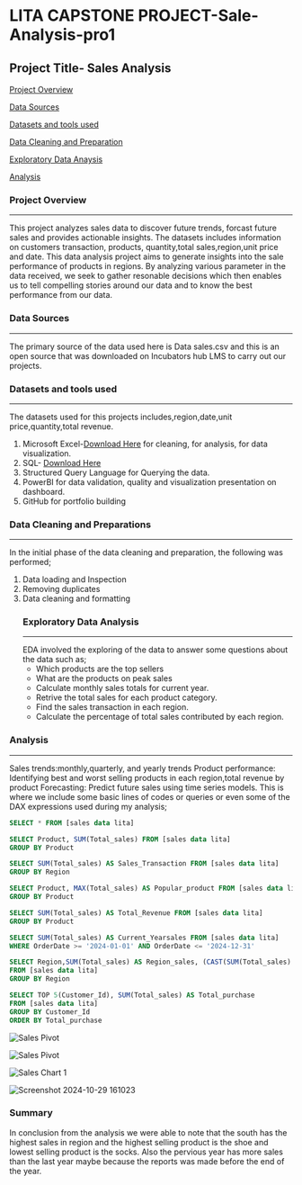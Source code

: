 
# LITA CAPSTONE PROJECT-Sale-Analysis-pro1

## Project Title- Sales Analysis
[Project Overview](#project-overview)

[Data Sources](#data-sources)

[Datasets and tools used](#datasets-and-tools-used)

[Data Cleaning and Preparation](#data-cleaning-and-preparation)

[Exploratory Data Anaysis](#exploratory-data-analysis)

[Analysis](#analysis)


### Project Overview
--------------
This project analyzes sales data to discover future trends, forcast future sales and provides actionable insights.
The datasets includes  information on customers transaction, products, quantity,total sales,region,unit price and date.
This data analysis project aims to generate insights into the sale performance of products in regions. By analyzing various parameter in the data received,
we seek to gather resonable decisions which then enables us to tell compelling stories around our data and to know the best performance from our data.

### Data Sources
----------------
The primary source of the data used here is Data sales.csv and this is an open source that was downloaded on Incubators hub LMS to carry out our projects.

### Datasets and tools used
--------------------------
The datasets used for this projects includes,region,date,unit price,quantity,total revenue.
1. Microsoft Excel-[Download Here](https://www.microsoft.com)
   for cleaning, for analysis, for data visualization.
3. SQL- [Download Here](https://www.microsoftsqlserver.com)
4. Structured Query Language for Querying the data.
5. PowerBI for data validation, quality and visualization presentation on dashboard.
6. GitHub for portfolio building

### Data Cleaning and Preparations
----------------------------
In the initial phase of the data cleaning and preparation, the following was performed;
1. Data loading and Inspection
2. Removing duplicates
3. Data cleaning and formatting
   ### Exploratory Data Analysis
   ----------------------------
   EDA involved the exploring of the data to answer some questions about the data such as;
   - Which products are the top sellers
   - What are the products on peak sales
   - Calculate monthly sales totals for current year.
   - Retrive the total sales for each product category.
   - Find the sales transaction in each region.
   - Calculate the percentage of total sales contributed by each region.
     

### Analysis
---------------------
Sales trends:monthly,quarterly, and yearly trends
Product performance: Identifying best and worst selling products in each region,total revenue by product
Forecasting: Predict future sales using time series models. This is where we include some basic lines of codes or queries or even some of the DAX expressions used
during my analysis;
  ```SQL
SELECT * FROM [sales data lita]

  SELECT Product, SUM(Total_sales) FROM [sales data lita]
  GROUP BY Product

SELECT SUM(Total_sales) AS Sales_Transaction FROM [sales data lita]
GROUP BY Region

SELECT Product, MAX(Total_sales) AS Popular_product FROM [sales data lita]
GROUP BY Product

SELECT SUM(Total_sales) AS Total_Revenue FROM [sales data lita]
GROUP BY Product

SELECT SUM(Total_sales) AS Current_Yearsales FROM [sales data lita]
WHERE OrderDate >= '2024-01-01' AND OrderDate <= '2024-12-31'

SELECT Region,SUM(Total_sales) AS Region_sales, (CAST(SUM(Total_sales) AS float))/(SELECT SUM(Total_sales) FROM [sales data lita])* 100 AS Percentage
FROM [sales data lita]
GROUP BY Region

SELECT TOP 5(Customer_Id), SUM(Total_sales) AS Total_purchase
FROM [sales data lita]
GROUP BY Customer_Id
ORDER BY Total_purchase

```


![Sales Pivot](https://github.com/user-attachments/assets/b379bc74-70af-4079-a25a-7df539df2d3b)

![Sales Pivot](https://github.com/user-attachments/assets/c470ed32-ec5d-48f5-aee6-102eaccc2595)

![Sales Chart 1](https://github.com/user-attachments/assets/58c1ba5a-00f9-4fbc-b4dc-8be6da2b7992)

![Screenshot 2024-10-29 161023](https://github.com/user-attachments/assets/b3857dfb-5d6e-4088-b51b-97febec00615)

### Summary
In conclusion from the analysis we were able to note that the south has the highest sales in region and the highest selling product is the shoe
and lowest selling product is the socks. Also the pervious year has more sales than the last year maybe because the reports was made before the end of the year.  


